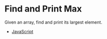 # Find and Print Max

Given an array, find and print its largest element.

- [JavaScript](JavaScript/index.js)
